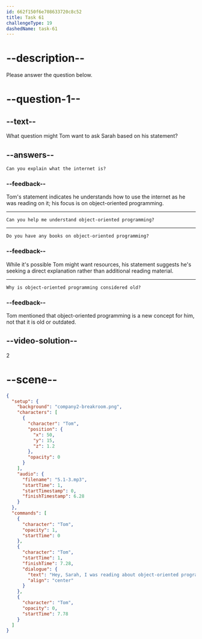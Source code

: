 ```yaml
---
id: 662f150f6e708633720c8c52
title: Task 61
challengeType: 19
dashedName: task-61
---
```


<!-- (Audio) Tom: Hey, Sarah, I was reading about object-oriented programming on the internet. It's a new concept for me. -->

# --description--

Please answer the question below.

# --question-1--

## --text--

What question might Tom want to ask Sarah based on his statement?

## --answers--

`Can you explain what the internet is?`

### --feedback--

Tom's statement indicates he understands how to use the internet as he was reading on it; his focus is on object-oriented programming.

---

`Can you help me understand object-oriented programming?`

---

`Do you have any books on object-oriented programming?`

### --feedback--

While it's possible Tom might want resources, his statement suggests he's seeking a direct explanation rather than additional reading material.

---

`Why is object-oriented programming considered old?`

### --feedback--

Tom mentioned that object-oriented programming is a new concept for him, not that it is old or outdated.

## --video-solution--

2

# --scene--

```json
{
  "setup": {
    "background": "company2-breakroom.png",
    "characters": [
      {
        "character": "Tom",
        "position": {
          "x": 50,
          "y": 15,
          "z": 1.2
        },
        "opacity": 0
      }
    ],
    "audio": {
      "filename": "5.1-3.mp3",
      "startTime": 1,
      "startTimestamp": 0,
      "finishTimestamp": 6.28
    }
  },
  "commands": [
    {
      "character": "Tom",
      "opacity": 1,
      "startTime": 0
    },
    {
      "character": "Tom",
      "startTime": 1,
      "finishTime": 7.28,
      "dialogue": {
        "text": "Hey, Sarah, I was reading about object-oriented programming on the internet. It's a new concept for me.",
        "align": "center"
      }
    },
    {
      "character": "Tom",
      "opacity": 0,
      "startTime": 7.78
    }
  ]
}
```
